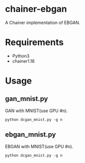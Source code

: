 # chainer-ebgan
A Chainer implementation of EBGAN.

# Requirements
- Python3  
- chainer1.16

# Usage
## gan_mnist.py
GAN with MNIST(use GPU #n).
```
python dcgan_mnist.py -g n
```

## ebgan_mnist.py
EBGAN with MNIST(use GPU #n).
```
python dcgan_mnist.py -g n
```

<!-- ## gan.py
GAN with your dataset(use GPU #n).  
The images in dataset must be in RGB.
```
python gan.py -g n -d <directory_of_images>
```

## ebgan.py
EBGAN with your dataset(use GPU #n).  
The images in dataset must be in RGB.
```
python ebgan.py -g n -d <directory_of_images>
``` -->